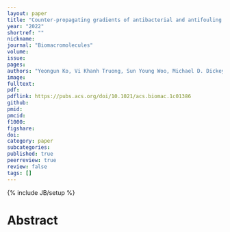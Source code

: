 ```yaml
---
layout: paper
title: "Counter-propagating gradients of antibacterial and antifouling polymer brushes"
year: "2022"
shortref: ""
nickname: 
journal: "Biomacromolecules"
volume: 
issue: 
pages: 
authors: "Yeongun Ko, Vi Khanh Truong, Sun Young Woo, Michael D. Dickey, Lilian Hsiao, and Jan Genzer"
image: 
fulltext: 
pdf: 
pdflink: https://pubs.acs.org/doi/10.1021/acs.biomac.1c01386
github: 
pmid: 
pmcid: 
f1000: 
figshare: 
doi: 
category: paper
subcategories: 
published: true
peerreview: true
review: false
tags: []
---
```

{% include JB/setup %}

# Abstract 
